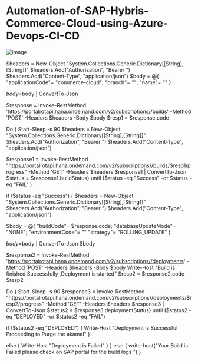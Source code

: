 # Automation-of-SAP-Hybris-Commerce-Cloud-using-Azure-Devops-CI-CD

![image](https://user-images.githubusercontent.com/90609419/161049453-1d44b46f-168f-4e77-a077-511d85d1903c.png)


$headers = New-Object "System.Collections.Generic.Dictionary[[String],[String]]"
$headers.Add("Authorization", "Bearer ")
$headers.Add("Content-Type", "application/json")
$body = @{
  "applicationCode"= "commerce-cloud";
  "branch"= "";
  "name"= ""
}

$body =$body  | ConvertTo-Json 

$response = Invoke-RestMethod 'https://portalrotapi.hana.ondemand.com/v2/subscriptions//builds' -Method 'POST' -Headers $headers -Body $body
$resp1 = $response.code


Do {
Start-Sleep -s 90
$headers = New-Object "System.Collections.Generic.Dictionary[[String],[String]]"
$headers.Add("Authorization", "Bearer ")
$headers.Add("Content-Type", "application/json")

$response1 = Invoke-RestMethod "https://portalrotapi.hana.ondemand.com/v2/subscriptions//builds/$resp1/progress" -Method 'GET' -Headers $headers
$response1 | ConvertTo-Json
$status = $response1.buildStatus}
until ($status -eq "Success"  -or $status -eq "FAIL" )

if ($status -eq "Success")
{
$headers = New-Object "System.Collections.Generic.Dictionary[[String],[String]]"
$headers.Add("Authorization", "Bearer ")
$headers.Add("Content-Type", "application/json")

 $body = @{
  "buildCode"= $response.code;
  "databaseUpdateMode"= "NONE";
  "environmentCode"= ""
  "strategy"= "ROLLING_UPDATE"
}


$body =$body  | ConvertTo-Json
$body

$response2 = Invoke-RestMethod 'https://portalrotapi.hana.ondemand.com/v2/subscriptions//deployments' -Method 'POST' -Headers $headers -Body $body
Write-Host "Build is finished Successfully ,Deployment is started"
$resp2 = $response2.code
$resp2

Do {
Start-Sleep -s 90
$response3 = Invoke-RestMethod "https://portalrotapi.hana.ondemand.com/v2/subscriptions//deployments/$resp2/progress" -Method 'GET' -Headers $headers
$response3 | ConvertTo-Json
$status2 = $response3.deploymentStatus}
until ($status2 -eq "DEPLOYED"  -or $status2 -eq "FAIL")

if ($status2 -eq "DEPLOYED")
{
Write-Host "Deployment is Successful Proceeding to Purge the akamai"
}

else
{
Write-Host "Deployment is Failed"
}
}
else 
{
write-host("Your Build is Failed please check on SAP portal for the build logs ")
}

